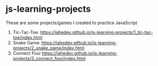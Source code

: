 # js-learning-projects
These are some projects/games I created to practice JavaScript

1. Tic-Tac-Toe: https://jahedev.github.io/js-learning-projects/1_tic-tac-toe/index.html
2. Snake Game: https://jahedev.github.io/js-learning-projects/2_snake_game/index.html
3. Connect Four https://jahedev.github.io/js-learning-projects/3_connect_four/index.html
